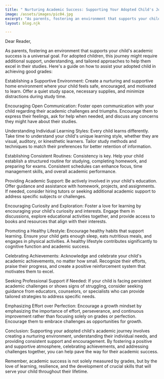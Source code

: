 ```yaml
---
title: " Nurturing Academic Success: Supporting Your Adopted Child's Journey to Good Grades"
image: /assets/images/pic04.jpg
excerpt: "As parents, fostering an environment that supports your child's academic success is a universal goal. For adopted children, this journey might require additional support, understanding, and tailored approaches to help them excel in their studies. Here's a guide on how to assist your adopted child in achieving good grades:"
layout: blog.njk

---
```

Dear Reader,

As parents, fostering an environment that supports your child's academic success is a universal goal. For adopted children, this journey might require additional support, understanding, and tailored approaches to help them excel in their studies. Here's a guide on how to assist your adopted child in achieving good grades:

Establishing a Supportive Environment: Create a nurturing and supportive home environment where your child feels safe, encouraged, and motivated to learn. Offer a quiet study space, necessary supplies, and minimize distractions during study time.

Encouraging Open Communication: Foster open communication with your child regarding their academic challenges and triumphs. Encourage them to express their feelings, ask for help when needed, and discuss any concerns they might have about their studies.

Understanding Individual Learning Styles: Every child learns differently. Take time to understand your child's unique learning style, whether they are visual, auditory, or kinesthetic learners. Tailor study methods and techniques to match their preferences for better retention of information.

Establishing Consistent Routines: Consistency is key. Help your child establish a structured routine for studying, completing homework, and preparing for exams. Consistent schedules can enhance focus, time management skills, and overall academic performance.

Providing Academic Support: Be actively involved in your child's education. Offer guidance and assistance with homework, projects, and assignments. If needed, consider hiring tutors or seeking additional academic support to address specific subjects or challenges.

Encouraging Curiosity and Exploration: Foster a love for learning by encouraging your child's curiosity and interests. Engage them in discussions, explore educational activities together, and provide access to books and resources that align with their interests.

Promoting a Healthy Lifestyle: Encourage healthy habits that support learning. Ensure your child gets enough sleep, eats nutritious meals, and engages in physical activities. A healthy lifestyle contributes significantly to cognitive function and academic success.

Celebrating Achievements: Acknowledge and celebrate your child's academic achievements, no matter how small. Recognize their efforts, praise their progress, and create a positive reinforcement system that motivates them to excel.

Seeking Professional Support if Needed: If your child is facing persistent academic challenges or shows signs of struggling, consider seeking guidance from educators, counselors, or specialists who can provide tailored strategies to address specific needs.

Emphasizing Effort over Perfection: Encourage a growth mindset by emphasizing the importance of effort, perseverance, and continuous improvement rather than focusing solely on grades or perfection. Encourage them to embrace challenges as opportunities for growth.

Conclusion:
Supporting your adopted child's academic journey involves creating a nurturing environment, understanding their individual needs, and providing consistent support and encouragement. By fostering a positive and supportive atmosphere, celebrating achievements, and addressing challenges together, you can help pave the way for their academic success.

Remember, academic success is not solely measured by grades, but by the love of learning, resilience, and the development of crucial skills that will serve your child throughout their lifetime.